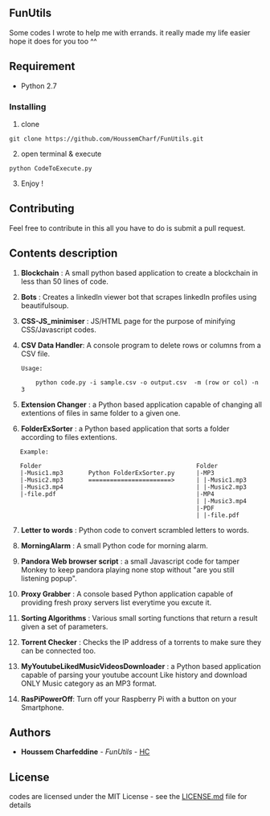 ## FunUtils

 Some codes I wrote to help me with errands. it really made my life easier hope it does for you too ^^

## Requirement

* Python 2.7


### Installing

1. clone

```
git clone https://github.com/HoussemCharf/FunUtils.git
```

2. open terminal & execute 
```
python CodeToExecute.py
```

3. Enjoy !


## Contributing

Feel free to contribute in this all you have to do is submit a pull request.

## Contents description

1. **Blockchain** : A small python based application to create a blockchain in less than 50 lines of code.

2. **Bots** : Creates a linkedIn viewer bot that scrapes linkedIn profiles using beautifulsoup.

3. **CSS-JS_minimiser** : JS/HTML page for the purpose of minifying CSS/Javascript codes.

4. **CSV Data Handler**: A console program to delete rows or columns from a CSV file.
 
    ```
    Usage:

        python code.py -i sample.csv -o output.csv  -m (row or col) -n 3
    ```

5. **Extension Changer** : a Python based application capable of changing all extentions of files in same folder to a given one.

6. **FolderExSorter** : a Python based application that sorts a folder according to files extentions.

```
   Example:

   Folder                                           Folder
   |-Music1.mp3       Python FolderExSorter.py      |-MP3
   |-Music2.mp3       =======================>      | |-Music1.mp3
   |-Music3.mp4                                     | |-Music2.mp3
   |-file.pdf                                       |-MP4
                                                    | |-Music3.mp4
                                                    |-PDF
                                                    | |-file.pdf
```

7. **Letter to words** : Python code to convert scrambled letters to words.

8. **MorningAlarm** : A small Python code for morning alarm.

9. **Pandora Web browser script** : a small Javascript code for tamper Monkey to keep pandora playing none stop without "are you still listening popup".

10. **Proxy Grabber** : A console based Python application capable of providing fresh proxy servers list everytime you excute it.

11. **Sorting Algorithms** : Various small sorting functions that return a result given a set of parameters.

12. **Torrent Checker** : Checks the IP address of a torrents to make sure they can be connected too.

13. **MyYoutubeLikedMusicVideosDownloader** : a Python based application capable of parsing your youtube account Like history and download ONLY Music category as an MP3 format.

14. **RasPiPowerOff**: Turn off your Raspberry Pi with a button on your Smartphone.


## Authors

* **Houssem Charfeddine** - *FunUtils* - [HC](https://github.com/HoussemCharf)


## License

codes are licensed under the MIT License - see the [LICENSE.md](LICENSE) file for details

